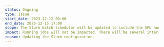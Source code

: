 ```yaml
---
status: Ongoing
type: Issue
start_date: 2023-12-12 09:00
end_date: 2023-12-15 17:00
scope: The Slurm batch scheduler will be updated to include the GPU nodes.
impact: Running jobs will not be impacted. There will be several interruptions to the slurm scheduler which means that users will not be able to submit new jobs and new jobs will not start. If users are impacted, you should wait a few minutes and then try to resubmit the job again.   
reason: Updating the Slurm configuration. 
---
```

